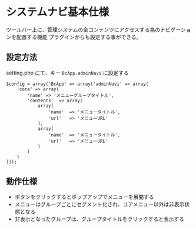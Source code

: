 # システムナビ基本仕様
ツールバー上に、管理システムの全コンテンツにアクセスする為のナビゲーションを配置する機能
プラグインからも設定する事ができる。

## 設定方法
setting.php にて、キー `BcApp.adminNavi` に設定する

```
$config = array('BcApp' => array('adminNavi' => array(
	'core' => array(
		'name' => 'メニューグループタイトル',
		'contents'	=> array(
			array(
				'name'	=> 'メニュータイトル',
				'url'	=> 'メニューURL'
			),
			array(
				'name'	=> 'メニュータイトル',
				'url'	=> 'メニューURL'
			)
		)
	)
)));
```

## 動作仕様
* ボタンをクリックするとポップアップでメニューを展開する
* メニューはグループごとにセグメント化され、コアメニュー以外は非表示状態となる
* 非表示となったグループは、グループタイトルをクリックすると表示する